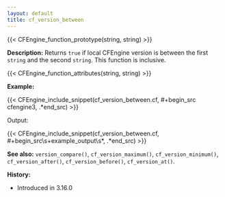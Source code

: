 ```yaml
---
layout: default
title: cf_version_between
---
```


{{< CFEngine_function_prototype(string, string) >}}

**Description:** Returns `true` if local CFEngine version is between the first `string` and the second `string`. This function is inclusive.

{{< CFEngine_function_attributes(string, string) >}}

**Example:**

{{< CFEngine_include_snippet(cf_version_between.cf, #\+begin_src cfengine3, .*end_src) >}}

Output:

{{< CFEngine_include_snippet(cf_version_between.cf, #\+begin_src\s+example_output\s*, .*end_src) >}}

**See also:** `version_compare()`, `cf_version_maximum()`, `cf_version_minimum()`, `cf_version_after()`, `cf_version_before()`, `cf_version_at()`.

**History:**

- Introduced in 3.16.0
